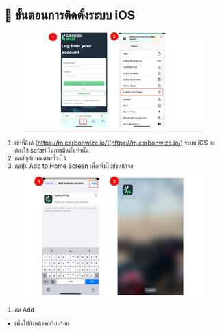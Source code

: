 # 📝 ขั้นตอนการติดตั้งระบบ iOS

<figure><img src="../.gitbook/assets/image (4) (1) (1) (1) (1) (1) (1).png" alt=""><figcaption></figcaption></figure>

1. เข้าที่ลิงก์ [https://m.carbonwize.io/](https://m.carbonwize.io/) ระบบ iOS จะต้องใช้ safari ในการติดตั้งเท่านั้น&#x20;
2. กดสัญลักษณ์ตามที่วงไว้
3. กดปุ่ม Add to Home Screen เพื่อเพิ่มไปยังหน้าจอ



<figure><img src="../.gitbook/assets/image (102).png" alt=""><figcaption></figcaption></figure>

1. กด Add

* &#x20;เพิ่มไปยังหน้าจอเรียบร้อย&#x20;
